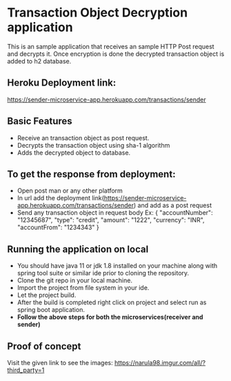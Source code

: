# Transaction Object Decryption application
This is an sample application that receives an sample HTTP Post request and decrypts it. Once encryption is done the decrypted transaction object is added to h2 database.


## Heroku Deployment link:
https://sender-microservice-app.herokuapp.com/transactions/sender

## Basic Features
* Receive an transaction object as post request.
* Decrypts the transaction object using sha-1 algorithm
* Adds the decrypted object to database.

## To get the response from deployment:
*  Open post man or any other platform
*  In url add the deployment link(https://sender-microservice-app.herokuapp.com/transactions/sender) and add as a post request
*  Send any transaction object in request body 
    Ex: {
     "accountNumber": "12345687",
	 "type": "credit",
	 "amount": "1222",
	 "currency": "INR",
	 "accountFrom": "1234343"
    }


## Running the application on local
* You should have java 11 or jdk 1.8 installed on your machine along with spring tool suite or similar ide prior to cloning the repository.
* Clone the git repo in your local machine.
* Import the project from file system in your ide.
* Let the project build.
* After the build is completed right click on project and select run as spring boot application.
* **Follow the above steps for both the microservices(receiver and sender)**

## Proof of concept
Visit the given link to see the images: https://narula98.imgur.com/all/?third_party=1
